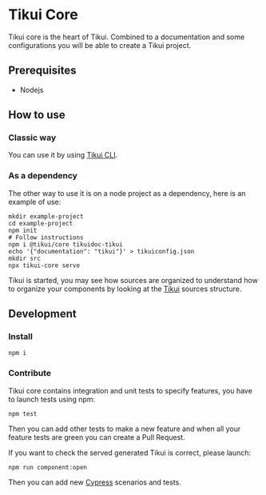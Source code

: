 # Tikui Core

Tikui core is the heart of Tikui. Combined to a documentation and some configurations you will be able to create a Tikui project.

## Prerequisites

* Nodejs

## How to use

### Classic way

You can use it by using [Tikui CLI](https://www.github.com/tikui/tikui-cli).

### As a dependency

The other way to use it is on a node project as a dependency, here is an example of use:

```shell
mkdir example-project
cd example-project
npm init
# Follow instructions
npm i @tikui/core tikuidoc-tikui
echo '{"documentation": "tikui"}' > tikuiconfig.json
mkdir src
npx tikui-core serve
```

Tikui is started, you may see how sources are organized to understand how to organize your components by looking at the [Tikui](https://www.github.com/tikui/tikui) sources structure.

## Development

### Install

```shell
npm i
```

### Contribute

Tikui core contains integration and unit tests to specify features, you have to launch tests using npm:

```shell
npm test
```

Then you can add other tests to make a new feature and when all your feature tests are green you can create a Pull Request.

If you want to check the served generated Tikui is correct, please launch:

```shell
npm run component:open
```
Then you can add new [Cypress](https://www.cypress.io/) scenarios and tests.
